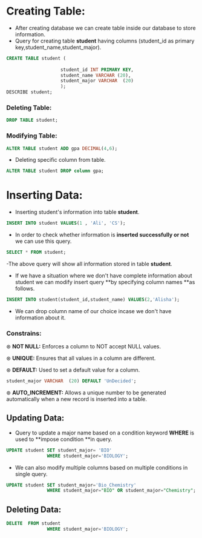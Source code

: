 # Creating Table:
- After creating database we can create table inside our database to store information.  
- Query for creating table **student** having columns (student_id as primary key,student_name,student_major).
```  SQL 
CREATE TABLE student ( 
 
                    student_id INT PRIMARY KEY, 
                    student_name VARCHAR (20), 
                    student_major VARCHAR  (20) 
                    );
DESCRIBE student;
```

### Deleting Table:
``` SQL
DROP TABLE student;
```

### Modifying Table:
``` SQL
ALTER TABLE student ADD gpa DECIMAL(4,6);
```

- Deleting specific column from table.  

``` SQL 
ALTER TABLE student DROP column gpa;
```

# Inserting Data:
- Inserting student's information into table **student**.    
``` SQL
INSERT INTO student VALUES(1 , 'Ali', 'CS');
```
- In order to check whether information is **inserted successfully or not** we can use this query.  
``` SQL 
SELECT * FROM student;
```
-The above query will show all information stored in table **student**.  

- If we have a situation where we don't have complete information about student we can modify insert query **by specifying column names **as follows.  
``` SQL
INSERT INTO student(student_id,student_name) VALUES(2,'Alisha');
```
- We can drop column name of our choice incase we don't have information about it.  

### Constrains:  

⊛ **NOT NULL:** Enforces a column to NOT accept NULL values.   

⊛ **UNIQUE:** Ensures that all values in a column are different.  

⊛ **DEFAULT:** Used to set a default value for a column.  
```SQL
student_major VARCHAR  (20) DEFAULT 'UnDecided';
```

⊛ **AUTO_INCREMENT:** Allows a unique number to be generated automatically when a new record is inserted into a table.  


## Updating Data:
- Query to update a major name based on a condition keyword **WHERE** is used to **impose condition **in query.  
``` SQL
UPDATE student SET student_major= 'BIO'
               WHERE student_major='BIOLOGY';
```
- We can also modify multiple columns based on multiple conditions in single query.  
``` SQL
UPDATE student SET student_major='Bio_Chemistry'
               WHERE student_major="BIO" OR student_major="Chemistry";
```

## Deleting Data:
``` SQL
DELETE  FROM student
               WHERE student_major='BIOLOGY';
```
